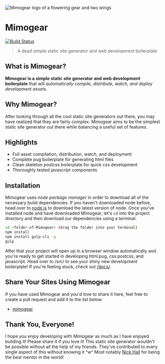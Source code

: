 ![Mimogear logo of a flowering gear and two wings](http://image.prntscr.com/image/c1989297e97d45c69817e85947647862.png)

# Mimogear

[![Build Status](https://travis-ci.org/mimoduo/Mimogear.svg?branch=master)](https://travis-ci.org/mimoduo/Mimogear)

> A dead simple static site generator and web development boilerplate

## What is Mimogear?

**Mimogear is a simple static site generator and web development boilerplate** that will _automatically compile, distribute, watch, and deploy development assets_.

## Why Mimogear?

After looking through all the cool static site generators out there, you may have realized that they are fairly complex. Mimogear aims to be the simplest static site generator out there while balancing a useful set of features.

## Highlights

* Full asset compilation, distribution, watch, and deployment
* Complete pug boilerplate for generating html files
* Clean skeleton postcss boilerplate for quick css development
* Thoroughly tested javascript components

## Installation

Mimogear uses _node package manager_ in order to download all of the necessary build dependencies. If you haven't downloaded node before, head over to [node.js](https://nodejs.org/en/) to download the latest version of node. Once you've installed node and have downloaded Mimogear, let's `cd` into the project directory and then download our dependencies using a terminal:

```sh
cd <folder-of-Mimogear> (drag the folder into your terminal)
npm install
npm install gulp-cli -g
gulp
```

After that your project will open up in a browser window automatically and you're ready to get started in developing html:pug, css:postcss, and javascript. Head over to /src/ to see your shiny new development boilerplate! If you're feeling stuck, check out [/docs/](https://github.com/mimoduo/Mimogear/tree/master/docs).

## Share Your Sites Using Mimogear

If you have used Mimogear and you'd love to share it here, feel free to create a pull request and add it to the list below:

* [mimogear](http://mimoduo.github.io/Mimogear/)

## Thank You, Everyone!

I hope you enjoy developing with Mimogear as much as I have enjoyed building it! Please share it if you love it! This static site generator wouldn't be possible without all the help of my friends. They've contributed to every single aspect of this without knowing it ^w^ Most notably [Nick Hall](https://github.com/nhall) for being the best mentor in the world!
